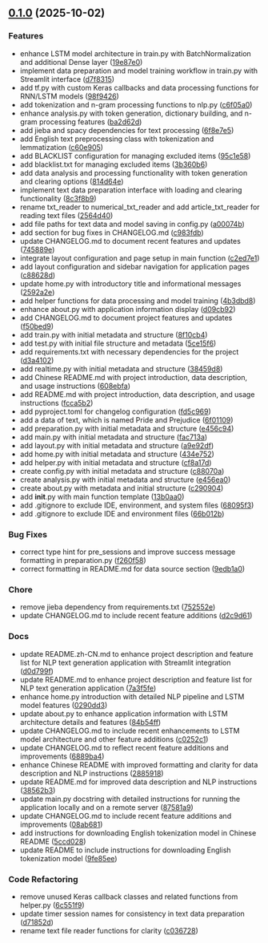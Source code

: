 <!-- insertion marker -->
<a name="0.1.0"></a>

## [0.1.0](https://github.com///compare/2b3230adb8ce8a9f4a2e2b61d1c977c73fe8d75b...0.1.0) (2025-10-02)

### Features

- enhance LSTM model architecture in train.py with BatchNormalization and additional Dense layer ([19e87e0](https://github.com///commit/19e87e0336205bdfe57c37588819433d6e3f5594))
- implement data preparation and model training workflow in train.py with Streamlit interface ([d7f8315](https://github.com///commit/d7f8315303c364f9da5e534d49805351a84cb407))
- add tf.py with custom Keras callbacks and data processing functions for RNN/LSTM models ([98f9426](https://github.com///commit/98f9426039c0c86e2e27391658f5a81bb62a33e3))
- add tokenization and n-gram processing functions to nlp.py ([c6f05a0](https://github.com///commit/c6f05a06b2de00124473c28e1420b30eef500a1f))
- enhance analysis.py with token generation, dictionary building, and n-gram processing features ([ba2d62d](https://github.com///commit/ba2d62df817d500055d70cdbb174aa9b5eca5492))
- add jieba and spacy dependencies for text processing ([6f8e7e5](https://github.com///commit/6f8e7e595e71156ed891afed522b389ac4bbfa7d))
- add English text preprocessing class with tokenization and lemmatization ([c60e905](https://github.com///commit/c60e9051e0865d6d0a0b0ad3ead77c673585bf12))
- add BLACKLIST configuration for managing excluded items ([95c1e58](https://github.com///commit/95c1e5854bcd301b14010bc687db48117e348fb8))
- add blacklist.txt for managing excluded items ([3b360b6](https://github.com///commit/3b360b6a05680251ca74e7f26b2990b1c227abfe))
- add data analysis and processing functionality with token generation and clearing options ([814d64e](https://github.com///commit/814d64e9d4954548f85c353700cd0b93a4e49d1c))
- implement text data preparation interface with loading and clearing functionality ([8c3f8b9](https://github.com///commit/8c3f8b9753591635d677f8b4b5fc42b453d86a1b))
- rename txt_reader to numerical_txt_reader and add article_txt_reader for reading text files ([2564d40](https://github.com///commit/2564d403f321aa3a880f341838814956970cf24b))
- add file paths for text data and model saving in config.py ([a00074b](https://github.com///commit/a00074bc50dc5effc65a6eb1aa717af375834263))
- add section for bug fixes in CHANGELOG.md ([c983fdb](https://github.com///commit/c983fdbc11d8c70e3dfcd012dadfe5c00ba8f580))
- update CHANGELOG.md to document recent features and updates ([745889e](https://github.com///commit/745889e5c9bdebd5fa69cb15cfb4e59b0d4e56fb))
- integrate layout configuration and page setup in main function ([c2ed7e1](https://github.com///commit/c2ed7e1751e6381406b2df7036724190fe621688))
- add layout configuration and sidebar navigation for application pages ([c88628d](https://github.com///commit/c88628df1010d16b58b6e7eaa46bf623e31cac41))
- update home.py with introductory title and informational messages ([2592a2e](https://github.com///commit/2592a2eff8494aee2ca0eff115cd653d55a4f011))
- add helper functions for data processing and model training ([4b3dbd8](https://github.com///commit/4b3dbd886d7911aa33ca5dc0fe27c2ec56f2006c))
- enhance about.py with application information display ([d09cb92](https://github.com///commit/d09cb9270a2355523a961bc1eea6a3ffbca18e7a))
- add CHANGELOG.md to document project features and updates ([f50bed9](https://github.com///commit/f50bed988fc3d915bae65efb37518b1378a417ac))
- add train.py with initial metadata and structure ([8f10cb4](https://github.com///commit/8f10cb4c9c48d6e08a0607db7bfb7821f2ad9bbe))
- add test.py with initial file structure and metadata ([5ce15f6](https://github.com///commit/5ce15f6b2c5389b2df380dd229a5c8a830de7d84))
- add requirements.txt with necessary dependencies for the project ([d3a4102](https://github.com///commit/d3a41029bdda95298ae330bf33333c9bafa45366))
- add realtime.py with initial metadata and structure ([38459d8](https://github.com///commit/38459d8b4c003abe63bae3e177fcb6609d8007c2))
- add Chinese README.md with project introduction, data description, and usage instructions ([608ebfa](https://github.com///commit/608ebfa663b4521828856a7c280fdc65d3bd9a0f))
- add README.md with project introduction, data description, and usage instructions ([fcca5b2](https://github.com///commit/fcca5b265f96851a1bc6674eb805400435c537a4))
- add pyproject.toml for changelog configuration ([fd5c969](https://github.com///commit/fd5c969f54666dd94f9970cb754b70553bb217dd))
- add a data of text, which is named Pride and Prejudice ([6f01109](https://github.com///commit/6f01109dffa2f58f39087fcb2bef861a4fd90628))
- add preparation.py with initial metadata and structure ([e456c94](https://github.com///commit/e456c944d5bb4caf2210d467d494a8d3e321401b))
- add main.py with initial metadata and structure ([fac713a](https://github.com///commit/fac713aebc4f49427bc204b5dbc48f5cd2967f84))
- add layout.py with initial metadata and structure ([a9e92df](https://github.com///commit/a9e92dfe005b9ccedc12d58db48c93edf9151757))
- add home.py with initial metadata and structure ([434e752](https://github.com///commit/434e752ba7a852e5ace146d7feb701204fe2e769))
- add helper.py with initial metadata and structure ([cf8a17d](https://github.com///commit/cf8a17d4078d0185b63f58c4a17c0ceca133085d))
- create config.py with initial metadata and structure ([c88070a](https://github.com///commit/c88070a4a20b98fb25a25d5b2cd41520115dba62))
- create analysis.py with initial metadata and structure ([e456ea0](https://github.com///commit/e456ea026bf0110d893f36b6f5e07590245925f2))
- create about.py with metadata and initial structure ([c290904](https://github.com///commit/c290904e50eeab55b64fc37c4ae97fa2a439aa21))
- add __init__.py with main function template ([13b0aa0](https://github.com///commit/13b0aa09441030801049f34fed8b0228e90430cb))
- add .gitignore to exclude IDE, environment, and system files ([68095f3](https://github.com///commit/68095f300c165f9db431d610b05b0d4d8610fec9))
- add .gitignore to exclude IDE and environment files ([66b012b](https://github.com///commit/66b012be3417348a10b6be4ce575d6deefd11496))

### Bug Fixes

- correct type hint for pre_sessions and improve success message formatting in preparation.py ([f260f58](https://github.com///commit/f260f5853b65cbe0218d1a9e68698a8febb12ad5))
- correct formatting in README.md for data source section ([9edb1a0](https://github.com///commit/9edb1a0203bb025aa55607d55779d2ecd3c45cbc))

### Chore

- remove jieba dependency from requirements.txt ([752552e](https://github.com///commit/752552e6a53941b35907ccd5b08f043fd9e60f93))
- update CHANGELOG.md to include recent feature additions ([d2c9d61](https://github.com///commit/d2c9d611f2a4e6dc29c8c31b3b7552455bc7585f))

### Docs

- update README.zh-CN.md to enhance project description and feature list for NLP text generation application with Streamlit integration ([d0d799f](https://github.com///commit/d0d799fa38e3b493336f7ab8381ebf11f4f9c21d))
- update README.md to enhance project description and feature list for NLP text generation application ([7a3f5fe](https://github.com///commit/7a3f5fe2ff3555ce3a0999aa9012ca031ac5eca0))
- enhance home.py introduction with detailed NLP pipeline and LSTM model features ([0290dd3](https://github.com///commit/0290dd30911676a3d35e0a8b1920155d0b5ead2f))
- update about.py to enhance application information with LSTM architecture details and features ([84b54ff](https://github.com///commit/84b54ff039501b3e3e9b85d7d0265f81bb3a8612))
- update CHANGELOG.md to include recent enhancements to LSTM model architecture and other feature additions ([c0252c1](https://github.com///commit/c0252c1083351637811d3e5f9d4c76ea3d7dd211))
- update CHANGELOG.md to reflect recent feature additions and improvements ([6889ba4](https://github.com///commit/6889ba44ccd4461f93a3d0b000613e2907ecd261))
- enhance Chinese README with improved formatting and clarity for data description and NLP instructions ([2885918](https://github.com///commit/28859182fd1de14ab3cbd7ebea096765ee1db50c))
- update README.md for improved data description and NLP instructions ([38562b3](https://github.com///commit/38562b33c7a9eb4f2bf7f86fe56e094689d0c38d))
- update main.py docstring with detailed instructions for running the application locally and on a remote server ([87581a9](https://github.com///commit/87581a97f434e6b7026572286071961da123ca52))
- update CHANGELOG.md to include recent feature additions and improvements ([08ab681](https://github.com///commit/08ab681350460e44efdd933466b7a3277d722e5d))
- add instructions for downloading English tokenization model in Chinese README ([5ccd028](https://github.com///commit/5ccd0289e1335fa6abc6712d175c99b388c2935c))
- update README to include instructions for downloading English tokenization model ([9fe85ee](https://github.com///commit/9fe85eee1acdec3e5ecb4a01e0a9551c322a95fb))

### Code Refactoring

- remove unused Keras callback classes and related functions from helper.py ([6c551f9](https://github.com///commit/6c551f95ff8850c4d604e33bbb22264baeea7cb8))
- update timer session names for consistency in text data preparation ([d71852d](https://github.com///commit/d71852de82c16a67b3528e069e7d801bb8a3bafa))
- rename text file reader functions for clarity ([c036728](https://github.com///commit/c036728ff8609b791f23fdfcd3f7b0a0fcae194a))

